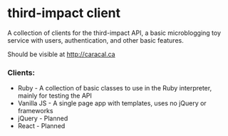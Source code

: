 # third-impact client

A collection of clients for the third-impact API, a basic microblogging toy service with users, authentication, and other basic features.

Should be visible at http://caracal.ca

### Clients:

* Ruby - A collection of basic classes to use in the Ruby interpreter, mainly for testing the API
* Vanilla JS - A single page app with templates, uses no jQuery or frameworks
* jQuery - Planned
* React - Planned
